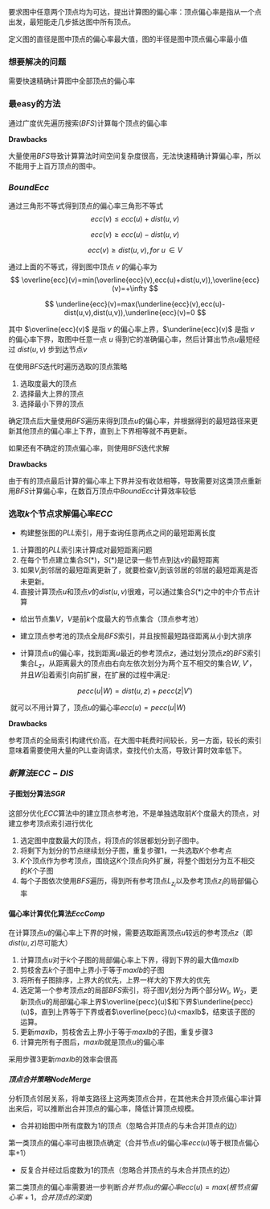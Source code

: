 要求图中任意两个顶点均为可达，提出计算图的偏心率：顶点偏心率是指从一个点出发，最短能走几步抵达图中所有顶点。

定义图的直径是图中顶点的偏心率最大值，图的半径是图中顶点偏心率最小值

### 想要解决的问题

需要快速精确计算图中全部顶点的偏心率

### 最easy的方法

通过广度优先遍历搜索$(BFS)$计算每个顶点的偏心率

**Drawbacks**

大量使用$BFS$导致计算算法时间空间复杂度很高，无法快速精确计算偏心率，所以不能用于上百万顶点的图中。

### $BoundEcc$

通过三角形不等式得到顶点的偏心率三角形不等式
$$
ecc(v) \leq ecc(u) + dist(u,v)
$$

$$
ecc(v) \geq ecc(u) - dist(u,v)
$$

$$
ecc(v) \geq dist(u,v), for \ u \, \in V
$$

通过上面的不等式，得到图中顶点 $v$ 的偏心率为
$$
\overline{ecc}(v)=min(\overline{ecc}(v),ecc(u)+dist(u,v)),\overline{ecc}(v)=+\infty
$$

$$
\underline{ecc}(v)=max(\underline{ecc}(v),ecc(u)-dist(u,v),dist(u,v)),\underline{ecc}(v)=0
$$

其中 $\overline{ecc}(v)$ 是指 $v$ 的偏心率上界，$\underline{ecc}(v)$ 是指 $v$ 的偏心率下界，取图中任意一点 $u$ 得到它的准确偏心率，然后计算出节点$u$最短经过 $dist(u,v)$ 步到达节点$v$

在使用$BFS$迭代时遍历选取的顶点策略

1. 选取度最大的顶点
2. 选择最大上界的顶点
3. 选择最小下界的顶点

确定顶点后大量使用$BFS$遍历来得到顶点$u$的偏心率，并根据得到的最短路径来更新其他顶点的偏心率上下界，直到上下界相等就不再更新。

如果还有不确定的顶点偏心率，则使用$BFS$迭代求解

**Drawbacks**

由于有的顶点最后计算的偏心率上下界并没有收敛相等，导致需要对这类顶点重新用$BFS$计算偏心率，在数百万顶点中$BoundEcc$计算效率较低

### 选取$k$个节点求解偏心率$ECC$

- 构建整张图的$PLL$索引，用于查询任意两点之间的最短距离长度

1. 计算图的$PLL$索引来计算成对最短距离问题
2. 在每个节点建立集合$S(*)$，$S(*)$是记录一些节点到达$v$的最短距离
3. 如果$V_i$到邻居的最短距离更新了，就要检查$V_i$到该邻居的邻居的最短距离是否未更新。
4. 直接计算顶点$u$和顶点$v$的$dist(u,v)$很难，可以通过集合$S(*)$之中的中介节点计算

- 给出节点集$V$，$V$是前$k$个度最大的节点集合（顶点参考池）

- 建立顶点参考池的顶点全局$BFS$索引，并且按照最短路径距离从小到大排序

- 计算顶点$u$的偏心率，找到距离$u$最近的参考顶点$z$，通过划分顶点$z$的$BFS$索引集合$L_z$，从距离最大的顶点由右向左依次划分为两个互不相交的集合$W,\ V'$，并且$W$沿着索引向前扩展，在扩展的过程中满足:

$$
pecc(u|W)=dist(u,z)+pecc(z|V')
$$

​		就可以不用计算了，顶点$u$的偏心率$ecc(u)=pecc(u|W)$

**Drawbacks**

参考顶点的全局索引构建代价高，在大图中耗费时间较长，另一方面，较长的索引意味着需要使用大量的PLL查询请求，查找代价太高，导致计算时效率低下。

### $新算法ECC-DIS$

#### 子图划分算法$SGR$

这部分优化$ECC$算法中的建立顶点参考池，不是单独选取前$K$个度最大的顶点，对建立参考顶点索引进行优化

1. 选定图中度数最大的顶点，将顶点的邻居都划分到子图中。
2. 将剩下为划分的节点继续划分子图，重复步骤1，一共选取$K$个参考点
3. $K$个顶点作为参考顶点，围绕这$K$个顶点向外扩展，将整个图划分为互不相交的$K$个子图
4. 每个子图依次使用$BFS$遍历，得到所有参考顶点$L_{z_i}$以及参考顶点$z_i$的局部偏心率

#### 偏心率计算优化算法$EccComp$

在计算顶点$u$的偏心率上下界的时候，需要选取距离顶点$u$较远的参考顶点$z$（即$dist(u,z)$尽可能大）

1. 计算顶点$u$对于$k$个子图的局部偏心率上下界，得到下界的最大值$maxlb$
2. 剪枝舍去$k$个子图中上界小于等于$maxlb$的子图
3. 将所有子图排序，上界大的优先，上界一样大的下界大的优先
4. 选定第一个参考顶点$z$的局部$BFS$索引，将子图$V_i$划分为两个部分$W_1,\ W_2$，更新顶点$u$的局部偏心率上界$\overline{pecc}(u)$和下界$\underline{pecc}(u)$，直到上界等于下界或者$\overline{pecc}(u)<maxlb$，结束该子图的运算。
5. 更新$maxlb$，剪枝舍去上界小于等于$maxlb$的子图，重复步骤3
6. 计算完所有子图后，$maxlb$就是顶点$u$的偏心率

采用步骤3更新$maxlb$的效率会很高

#### $顶点合并策略NodeMerge$

分析顶点邻居关系，将单支路径上这两类顶点合并，在其他未合并顶点偏心率计算出来后，可以推断出合并顶点的偏心率，降低计算顶点规模。

- 合并初始图中所有度数为$1$的顶点（忽略合并顶点的与未合并顶点的边）

第一类顶点的偏心率可由根顶点确定（合并节点$u$的偏心率$ecc(u)$等于根顶点偏心率$+1$）

- 反复合并经过后度数为$1$的顶点（忽略合并顶点的与未合并顶点的边）

第二类顶点的偏心率需要进一步判断$合并节点u的偏心率ecc(u)=max(根节点偏心率+1，合并顶点的深度)$

